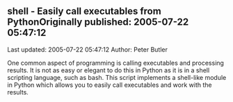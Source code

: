 ## shell - Easily call executables from PythonOriginally published: 2005-07-22 05:47:12 
Last updated: 2005-07-22 05:47:12 
Author: Peter Butler 
 
One common aspect of programming is calling executables and processing results.  It is not as easy or elegant to do this in Python as it is in a shell scripting language, such as bash.  This script implements a shell-like module in Python which allows you to easily call executables and work with the results.